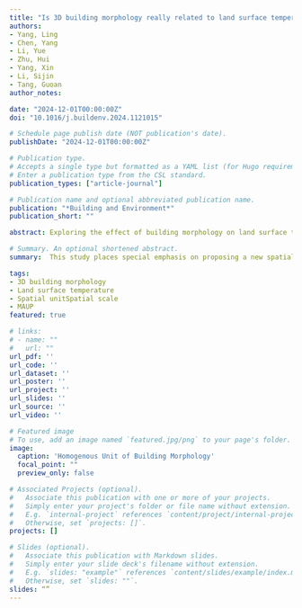 ```yaml
---
title: "Is 3D building morphology really related to land surface temperature? Insights from a new homogeneous unit"
authors:
- Yang, Ling 
- Chen, Yang 
- Li, Yue 
- Zhu, Hui 
- Yang, Xin
- Li, Sijin
- Tang, Guoan
author_notes:

date: "2024-12-01T00:00:00Z"
doi: "10.1016/j.buildenv.2024.1121015"

# Schedule page publish date (NOT publication's date).
publishDate: "2024-12-01T00:00:00Z"

# Publication type.
# Accepts a single type but formatted as a YAML list (for Hugo requirements).
# Enter a publication type from the CSL standard.
publication_types: ["article-journal"]

# Publication name and optional abbreviated publication name.
publication: "*Building and Environment*"
publication_short: ""

abstract: Exploring the effect of building morphology on land surface temperature (LST) has received surging attention. In this process, a fundamental precondition is selecting an appropriate spatial statistical unit to calculate building morphological indices and corresponding LST. However, different units lead to divergent results, indicating they inevitably suffer from the Modifiable Areal Unit Problem (MAUP), which brings large uncertainties. This study places special emphasis on proposing a new spatial unit, the Homogenous Unit of Building Morphology (HUBM), to re-describe building morphology and re-analyze its effect on LST with less uncertainty. Results show (1) building morphology portrayed by HUBM maintains more spatial characteristics and remains relatively stable across scales, which is more consistent with the realistic building environment. (2) The relationship identified by HUBM shows building morphology is not strongly correlated with LST in essence and is regarded as more authentic due to the more objective portrayal of building morphology, while this relationship may be overestimated by previous common units. (3) The effect of building morphology on LST explored by HUBM also remains relatively stable across different scales (R2 fluctuation amplitude of 0.08, 0.12, and 0.08 in the spring, summer, and winter, respectively) compared to regular grids (R2 fluctuation amplitude of 0.18, 0.2, and 0.2), effectively alleviating the uncertainty associated with the MAUP. These findings provide new insights into re-examining the authentic effect of building morphology on LST, assisting in addressing urban heat island effects and promoting sustainable urban development. Moreover, HUBM can be applicable to other urban issues for mitigating MAUP.

# Summary. An optional shortened abstract.
summary:  This study places special emphasis on proposing a new spatial unit, the Homogenous Unit of Building Morphology (HUBM), to re-describe building morphology and re-analyze its effect on LST with less uncertainty.

tags:
- 3D building morphology
- Land surface temperature
- Spatial unitSpatial scale
- MAUP
featured: true

# links:
# - name: ""
#   url: ""
url_pdf: ''
url_code: ''
url_dataset: ''
url_poster: ''
url_project: ''
url_slides: ''
url_source: ''
url_video: ''

# Featured image
# To use, add an image named `featured.jpg/png` to your page's folder. 
image:
  caption: 'Homogenous Unit of Building Morphology'
  focal_point: ""
  preview_only: false

# Associated Projects (optional).
#   Associate this publication with one or more of your projects.
#   Simply enter your project's folder or file name without extension.
#   E.g. `internal-project` references `content/project/internal-project/index.md`.
#   Otherwise, set `projects: []`.
projects: []

# Slides (optional).
#   Associate this publication with Markdown slides.
#   Simply enter your slide deck's filename without extension.
#   E.g. `slides: "example"` references `content/slides/example/index.md`.
#   Otherwise, set `slides: ""`.
slides: “”
---
```


<!-- {{% callout note %}}
Click the *Cite* button above to demo the feature to enable visitors to import publication metadata into their reference management software.
{{% /callout %}} -->
<!-- 
{{% callout note %}}
Create your slides in Markdown - click the *Slides* button to check out the example.
{{% /callout %}}

Add the publication's **full text** or **supplementary notes** here. You can use rich formatting such as including [code, math, and images](https://docs.hugoblox.com/content/writing-markdown-latex/). -->
